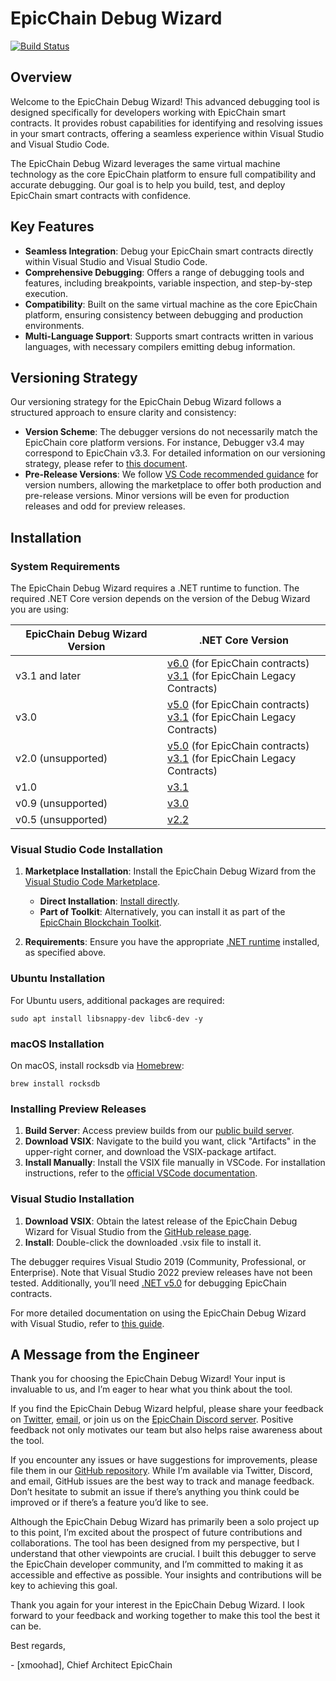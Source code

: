 # EpicChain Debug Wizard

[![Build Status](https://github.com/epicchainlabs/epicchain-debug-wizard/actions/workflows/build-vscode.yml/badge.svg)](https://github.com/epicchainlabs/epicchain-debug-wizard/actions)

## Overview

Welcome to the EpicChain Debug Wizard! This advanced debugging tool is designed specifically for developers working with EpicChain smart contracts. It provides robust capabilities for identifying and resolving issues in your smart contracts, offering a seamless experience within Visual Studio and Visual Studio Code.

The EpicChain Debug Wizard leverages the same virtual machine technology as the core EpicChain platform to ensure full compatibility and accurate debugging. Our goal is to help you build, test, and deploy EpicChain smart contracts with confidence.

## Key Features

- **Seamless Integration**: Debug your EpicChain smart contracts directly within Visual Studio and Visual Studio Code.
- **Comprehensive Debugging**: Offers a range of debugging tools and features, including breakpoints, variable inspection, and step-by-step execution.
- **Compatibility**: Built on the same virtual machine as the core EpicChain platform, ensuring consistency between debugging and production environments.
- **Multi-Language Support**: Supports smart contracts written in various languages, with necessary compilers emitting debug information.

## Versioning Strategy

Our versioning strategy for the EpicChain Debug Wizard follows a structured approach to ensure clarity and consistency:

- **Version Scheme**: The debugger versions do not necessarily match the EpicChain core platform versions. For instance, Debugger v3.4 may correspond to EpicChain v3.3. For detailed information on our versioning strategy, please refer to [this document](https://github.com/epicchainlabs/epicchain-debug-wizard#versioning-strategy).
- **Pre-Release Versions**: We follow [VS Code recommended guidance](https://code.visualstudio.com/api/working-with-extensions/publishing-extension#prerelease-extensions) for version numbers, allowing the marketplace to offer both production and pre-release versions. Minor versions will be even for production releases and odd for preview releases. 

## Installation

### System Requirements

The EpicChain Debug Wizard requires a .NET runtime to function. The required .NET Core version depends on the version of the Debug Wizard you are using:

| EpicChain Debug Wizard Version | .NET Core Version |
|--------------------------------|-------------------|
| v3.1 and later                  | [v6.0](https://dotnet.microsoft.com/download/dotnet/6.0) (for EpicChain contracts) <br /> [v3.1](https://dotnet.microsoft.com/download/dotnet-core/3.1) (for EpicChain Legacy Contracts) |
| v3.0                            | [v5.0](https://dotnet.microsoft.com/download/dotnet/5.0) (for EpicChain contracts) <br /> [v3.1](https://dotnet.microsoft.com/download/dotnet-core/3.1) (for EpicChain Legacy Contracts) |
| v2.0 (unsupported)              | [v5.0](https://dotnet.microsoft.com/download/dotnet/5.0) (for EpicChain contracts) <br /> [v3.1](https://dotnet.microsoft.com/download/dotnet-core/3.1) (for EpicChain Legacy Contracts) |
| v1.0                            | [v3.1](https://dotnet.microsoft.com/download/dotnet/3.1) |
| v0.9 (unsupported)              | [v3.0](https://dotnet.microsoft.com/download/dotnet/3.0) |
| v0.5 (unsupported)              | [v2.2](https://dotnet.microsoft.com/download/dotnet/2.2) |

### Visual Studio Code Installation

1. **Marketplace Installation**: Install the EpicChain Debug Wizard from the [Visual Studio Code Marketplace](https://marketplace.visualstudio.com/vscode).
   - **Direct Installation**: [Install directly](https://marketplace.visualstudio.com/items?itemName=epic-chain.epic-debugger).
   - **Part of Toolkit**: Alternatively, you can install it as part of the [EpicChain Blockchain Toolkit](https://marketplace.visualstudio.com/items?itemName=epic-chain.epic-blockchain-toolkit).
   
2. **Requirements**: Ensure you have the appropriate [.NET runtime](https://dotnet.microsoft.com/download/dotnet-core) installed, as specified above.

### Ubuntu Installation

For Ubuntu users, additional packages are required:

```shell
sudo apt install libsnappy-dev libc6-dev -y
```

### macOS Installation

On macOS, install rocksdb via [Homebrew](https://brew.sh/):

```shell
brew install rocksdb
```

### Installing Preview Releases

1. **Build Server**: Access preview builds from our [public build server](https://dev.azure.com/epic-chain/Build/_build?definitionId=4&_a=summary).
2. **Download VSIX**: Navigate to the build you want, click "Artifacts" in the upper-right corner, and download the VSIX-package artifact.
3. **Install Manually**: Install the VSIX file manually in VSCode. For installation instructions, refer to the [official VSCode documentation](https://code.visualstudio.com/docs/editor/extension-gallery#_install-from-a-vsix).

### Visual Studio Installation

1. **Download VSIX**: Obtain the latest release of the EpicChain Debug Wizard for Visual Studio from the [GitHub release page](https://github.com/epicchainlabs/epicchain-debug-wizard/releases).
2. **Install**: Double-click the downloaded .vsix file to install it.

The debugger requires Visual Studio 2019 (Community, Professional, or Enterprise). Note that Visual Studio 2022 preview releases have not been tested. Additionally, you’ll need [.NET v5.0](https://dotnet.microsoft.com/download/dotnet/5.0) for debugging EpicChain contracts.

For more detailed documentation on using the EpicChain Debug Wizard with Visual Studio, refer to [this guide](docs/visual-studio.md).

## A Message from the Engineer

Thank you for choosing the EpicChain Debug Wizard! Your input is invaluable to us, and I’m eager to hear what you think about the tool.

If you find the EpicChain Debug Wizard helpful, please share your feedback on [Twitter](https://twitter.com/epicchainlabs), [email](mailto:harry@epic-chain.org), or join us on the [EpicChain Discord server](https://discord.com/invite/tzxDUxnYT8). Positive feedback not only motivates our team but also helps raise awareness about the tool.

If you encounter any issues or have suggestions for improvements, please file them in our [GitHub repository](https://github.com/epicchainlabs/epicchain-debug-wizard/issues). While I’m available via Twitter, Discord, and email, GitHub issues are the best way to track and manage feedback. Don’t hesitate to submit an issue if there’s anything you think could be improved or if there’s a feature you’d like to see.

Although the EpicChain Debug Wizard has primarily been a solo project up to this point, I’m excited about the prospect of future contributions and collaborations. The tool has been designed from my perspective, but I understand that other viewpoints are crucial. I built this debugger to serve the EpicChain developer community, and I’m committed to making it as accessible and effective as possible. Your insights and contributions will be key to achieving this goal.

Thank you again for your interest in the EpicChain Debug Wizard. I look forward to your feedback and working together to make this tool the best it can be.

Best regards,

\- [xmoohad], Chief Architect EpicChain

